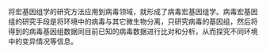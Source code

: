 将宏基因组学的研究方法应用到病毒领域，就形成了病毒宏基因组学。病毒宏基因组的研究手段是将环境中的病毒与其它微生物分离，只研究病毒的基因组，然后将得到的病毒基因组数据同目前已知的病毒数据进行比对和分析，从而探究不同环境中的变异情况等信息。
